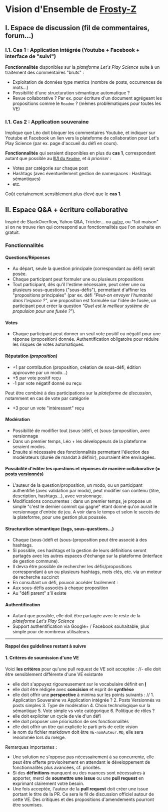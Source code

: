 Vision d'Ensemble de [Frosty-Z](https://github.com/Frosty-Z)
==

<a name="I"></a>
I. Espace de discussion (fil de commentaires, forum...)
-

<a name="I.1"></a>
### I.1. Cas 1 : Application intégrée (Youtube + Facebook + interface de "suivi")

**Fonctionnalités** disponibles sur la *plateforme Let's Play Science* suite à un traitement des commentaires "bruts" :
* Exploitation de données type metrics (nombre de posts, occurrences de mots...)
* Possibilité d'une structuration sémantique automatique ?
* Revue collaborative ? Par ex. pour écriture d'un document agrégeant les propositions comme le `Readme` ?
(mêmes problématiques pour toutes les VE)

<a name="I.1"></a>
### I.1. Cas 2 : Application souveraine

Implique que Léo doit bloquer les commentaires Youtube, et indiquer sur Youtube et Facebook un lien vers la plateforme de collaboration pour Let's Play Science (par ex. page d'accueil du défi en cours).

**Fonctionnalités** qui seraient disponibles en plus du **cas 1**, correspondant autant que possible au [**II.1** du `Readme`](https://github.com/sveinburne/lets-play-science/blob/master/README.md#II), et *à prioriser* :
* Votes par catégorie sur chaque post
* Hashtags (avec éventuellement gestion de namespaces : Hashtags sémantiques)
* etc.

Coût certainement sensiblement plus élevé que le **cas 1**.

<a name="II"></a>
II. Espace Q&A + écriture collaborative
-

Inspiré de StackOverflow, Yahoo Q&A, Tricider... ou [autre](http://web.appstorm.net/roundups/18-awesome-survey-poll-apps/), ou "fait maison" si on ne trouve rien qui correspond aux fonctionnalités que l'on souhaite en gratuit.

### Fonctionnalités

#### Questions/Réponses
* Au départ, seule la question principale (correspondant au défi) serait posée.
* Chaque participant peut formuler une ou plusieurs propositions
* Tout participant, dès qu'il l'estime nécessaire, peut créer une ou plusieurs sous-questions ("sous-défis"), permettant d'affiner les "propositions principales" (par ex. défi *"Peut-on envoyer l'humanité dans l'espace ?"*, une proposition est formulée sur l'idée de fusée, un participant peut créer la question *"Quel est le meilleur système de propulsion pour une fusée ?"*).

#### Votes
* Chaque participant peut donner un seul vote positif ou négatif pour une réponse (proposition) donnée. Authentification obligatoire pour réduire les risques de votes automatiques.

#### Réputation *(proposition)*
* +1 par contribution (proposition, création de sous-défi, édition approuvée par un modo...)
* +5 par vote positif reçu
* -1 par vote négatif donné ou reçu

Peut être combiné à des participations sur la *plateforme de discussion*, notamment en cas de vote par catégorie
* +3 pour un vote "intéressant" reçu

#### Modération
* Possibilité de modifier tout (sous-)défi, et (sous-)proposition, avec versionnage
* Dans un premier temps, Léo + les développeurs de la plateforme seraient modos.
* Ensuite si nécessaire des fonctionnalités permettant l'élection des modérateurs (durée de mandat à définir), pourraient être envisagées.

#### Possibilité d'éditer les questions et réponses de manière collaborative (= [posts versionnés](https://github.com/sveinburne/lets-play-science/blob/master/THE_APP.MD#b-post-versionné))
* L'auteur de la question/proposition, un modo, ou un participant authentifié (avec validation par modo), peut modifier son contenu (titre, description, hashtags...), avec versionnage.
* Modifications concurrentes : dans un premier temps, je propose un simple "c'est le dernier commit qui gagne" étant donné qu'on aurait le versionnage d'entrée de jeu. A voir dans le temps et selon le succès de la plateforme, pour une gestion plus poussée.

#### Structuration sémantique (tags, sous-questions...)
* Chaque (sous-)défi et (sous-)proposition peut être associé à des hashtags.
* Si possible, ces hashtags et la gestion de leurs définitions seront partagés avec les autres espaces d'échange sur la plateforme (interface de gestion commune).
* Il devra être possible de rechercher les défis/propositions correspondant à un ou plusieurs hashtags, mots clés, etc. via un moteur de recherche succinct
* En consultant un défi, pouvoir accéder facilement :
 * Aux sous-défis associés à chaque proposition
 * Au "défi parent" s'il existe

#### Authentification
* Autant que possible, elle doit être partagée avec le reste de la *plateforme Let's Play Science*
* Support authentification via Google+ / Facebook souhaitable, plus simple pour de nombreux utilisateurs.


***


**Rappel des guidelines restant à suivre**

<a name="II.1"></a>
#### 1. Critères de soumission d'une VE
Voici **les critères** pour qu'une pull request de VE soit acceptée :
//- elle doit être sensiblement différente d'une VE existante
- elle doit s'appuyez rigoureusement sur le vocabulaire définit en [**I**](#I)
- elle doit être rédigée avec **concision** et esprit de **synthèse**
- elle doit offrir une **perspective** à minima sur les points suivants :
//  1. Application Souveraine vs Application intégrée ?
  2. Posts Versionnés vs posts simples
  3. Type de modération
  4. Choix technologique sur la sémantique
  5. Vote simple vs vote catégorique
  6. Politique de rôles ?
- elle doit expliciter un cycle de vie d'un défi
- elle doit proposer une priorisation de ses fonctionnalités
- elle doit offrir un titre qui explicite le parti pris de cette vision
- le nom du fichier markdown doit être `VE-nomAuteur.MD`, elle sera renommée lors du merge.

Remarques importantes :
- Une solution ne s'oppose pas nécessairement à sa concurrente, elle peut être offerte provisoirement en attendant le développement de fonctionnalités plus avancées, cf. priorités.
- Si des **définitions** manquent ou des nuances sont nécessaires à apporter, merci de **soumettre une issue** ou une **pull request** en exprimant clairement votre besoin.
- Une fois acceptée, l'auteur de la **pull request** doit créer une issue portant le titre de la PR. Ce sera le fil de discussion officiel autour de cette VE. Des critiques et des propositions d'amendements pourront être soumises.
